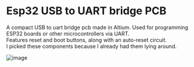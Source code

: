 # Esp32 USB to UART bridge PCB
A compact USB to uart bridge pcb made in Altium. Used for programming ESP32 boards or other microcontrollers via UART.\
Features reset and boot buttons, along with an auto-reset circuit.\
I picked these components because I already had them lying around.

![image](https://github.com/user-attachments/assets/17f71f85-ff24-4df5-8eca-faa32c0ee975)

